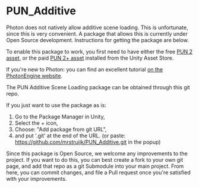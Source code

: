 # PUN_Additive

Photon does not natively allow additive scene loading. This is unfortunate, since this is very convenient. A package that allows this is currently under Open Source development. Instructions for getting the package are below.

To enable this package to work, you first need to have either the free [PUN 2 asset](https://assetstore.unity.com/packages/tools/network/pun-2-free-119922), or the paid [PUN 2+ asset](https://assetstore.unity.com/packages/tools/network/photon-pun-2-120838) installed from the Unity Asset Store.

If you're new to Photon: you can find an excellent tutorial [on the PhotonEngine website](https://doc.photonengine.com/zh-cn/pun/v2/demos-and-tutorials/pun-basics-tutorial/intro).

The PUN Additive Scene Loading package can be obtained through this git repo.

If you just want to use the package as is:

1. Go to the Package Manager in Unity,
1. Select the + icon,
1. Choose: "Add package from git URL",
1. and put '.git' at the end of the URL. (or paste: https://github.com/mrstruijk/PUN_Additive.git in the popup)

Since this package is Open Source, we welcome any improvements to the project.
If you want to do this, you can best create a fork to your own git page, and add that repo as a git Submodule into your main project.
From here, you can commit changes, and file a Pull request once you're satisfied with your improvements.
